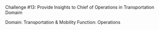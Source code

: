 Challenge #13: Provide Insights to Chief of Operations in Transportation Domaim

Domain:  Transportation & Mobility          Function: Operations 
